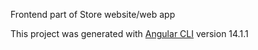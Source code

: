Frontend part of Store website/web app

This project was generated with [Angular CLI](https://github.com/angular/angular-cli) version 14.1.1
